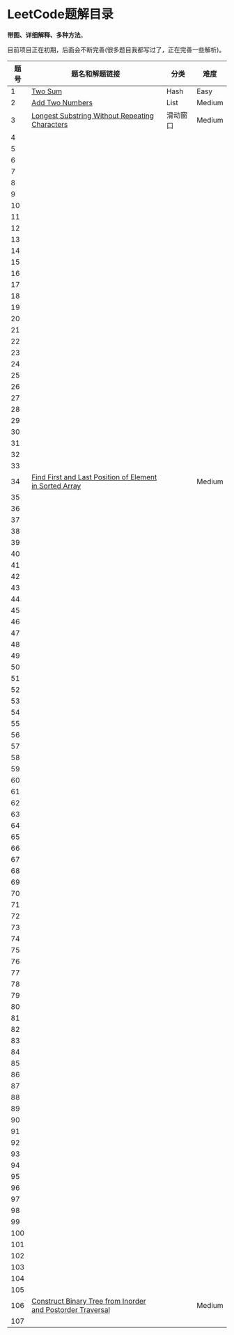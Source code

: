 # LeetCode题解目录

**带图、详细解释、多种方法**。

目前项目正在初期，后面会不断完善(很多题目我都写过了，正在完善一些解析)。

| 题号 | 题名和解题链接 | 分类 | 难度 |
| ---- | ----------------------------------------------------------------------- | --------- | ------------- |
| 1    | [Two Sum](https://github.com/ZXZxin/ZXBlog/blob/master/%E5%88%B7%E9%A2%98/LeetCode/Data%20Structure/Map/LeetCode%20-%201.%20Two%20Sum(Hash).md) | Hash | Easy |
| 2    | [Add Two Numbers](https://github.com/ZXZxin/ZXBlog/blob/master/%E5%88%B7%E9%A2%98/LeetCode/Data%20Structure/List/LeetCode%20-%202.%20Add%20Two%20Numbers.md) | List | Medium |
| 3   | [Longest Substring Without Repeating Characters]( https://github.com/ZXZxin/ZXBlog/blob/master/%E5%88%B7%E9%A2%98/LeetCode/Two%20Pointer/LeetCode%20-%203.%20Longest%20Substring%20Without%20Repeating%20Characters(%E6%BB%91%E5%8A%A8%E7%AA%97%E5%8F%A3).md) | 滑动窗口 | Medium |
| 4   |                                                              |      |      |
| 5 |                                                              |      |      |
| 6   |                                                              |      |      |
| 7   |                                                              |      |      |
| 8 |                                                              |      |      |
| 9 |                                                              |      |      |
| 10 |                                                              |      |      |
| 11 |                                                              |      |      |
| 12 |                                                              |      |      |
| 13 |                                                              |      |      |
| 14 |                                                              |      |      |
| 15 |                                                              |      |      |
| 16 |                                                              |      |      |
| 17 |                                                              |      |      |
| 18 |                                                              |      |      |
| 19 |                                                              |      |      |
| 20 |                                                              |      |      |
| 21 |                                                              |      |      |
| 22 |                                                              |      |      |
| 23 |                                                              |      |      |
| 24 |                                                              |      |      |
| 25 |                                                              |      |      |
| 26 |                                                              |      |      |
| 27 |                                                              |      |      |
| 28 |                                                              |      |      |
| 29 |                                                              |      |      |
| 30 |                                                              |      |      |
| 31 |                                                              |      |      |
| 32 |                                                              |      |      |
| 33 |                                                              |      |      |
| 34 | [Find First and Last Position of Element in Sorted Array](test) |      | Medium |
| 35 |                                                              |      |      |
| 36 |                                                              |      |      |
| 37 |                                                              |      |      |
| 38 |                                                              |      |      |
| 39 |                                                              |      |      |
| 40 |                                                              |      |      |
| 41 |                                                              |      |      |
| 42 |                                                              |      |      |
| 43 |                                                              |      |      |
| 44 |                                                              |      |      |
| 45 |                                                              |      |      |
| 46 |                                                              |      |      |
| 47 |                                                              |      |      |
| 48 |                                                              |      |      |
| 49 |                                                              |      |      |
| 50 |                                                              |      |      |
| 51 |                                                              |      |      |
| 52 |                                                              |      |      |
| 53 |                                                              |      |      |
| 54 |                                                              |      |      |
| 55 |                                                              |      |      |
| 56 |                                                              |      |      |
| 57 |                                                              |      |      |
| 58 |                                                              |      |      |
| 59 |                                                              |      |      |
| 60 |                                                              |      |      |
| 61 |                                                              |      |      |
| 62 |                                                              |      |      |
| 63 |                                                              |      |      |
| 64 |                                                              |      |      |
| 65 |                                                              |      |      |
| 66 |                                                              |      |      |
| 67 |                                                              |      |      |
| 68 |                                                              |      |      |
| 69 |                                                              |      |      |
| 70 |                                                              |      |      |
| 71 |                                                              |      |      |
| 72 |                                                              |      |      |
| 73 |                                                              |      |      |
| 74 |                                                              |      |      |
| 75 |                                                              |      |      |
| 76 |                                                              |      |      |
| 77 |                                                              |      |      |
| 78 |                                                              |      |      |
| 79 |                                                              |      |      |
| 80 |                                                              |      |      |
| 81 |                                                              |      |      |
| 82 |                                                              |      |      |
| 83 |                                                              |      |      |
| 84 |                                                              |      |      |
| 85 |                                                              |      |      |
| 86 |                                                              |      |      |
| 87 |                                                              |      |      |
| 88 |                                                              |      |      |
| 89 |                                                              |      |      |
| 90 |                                                              |      |      |
| 91 |                                                              |      |      |
| 92 |                                                              |      |      |
| 93 |                                                              |      |      |
| 94 |                                                              |      |      |
| 95 |                                                              |      |      |
| 96 |                                                              |      |      |
| 97 |                                                              |      |      |
| 98 | | | |
| 99 | | | |
| 100 | | | |
| 101 | | | |
| 102 | | | |
| 103 | | | |
| 104 | | | |
| 105 | | | |
| 106 | [Construct Binary Tree from Inorder and Postorder Traversal](testtest) | | Medium |
| 107 | | | |
